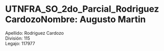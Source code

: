 # UTNFRA_SO_2do_Parcial_RodriguezCardozoNombre: Augusto Martin  
Apellido: Rodriguez Cardozo  
División: 115  
Legajo: 117977  
